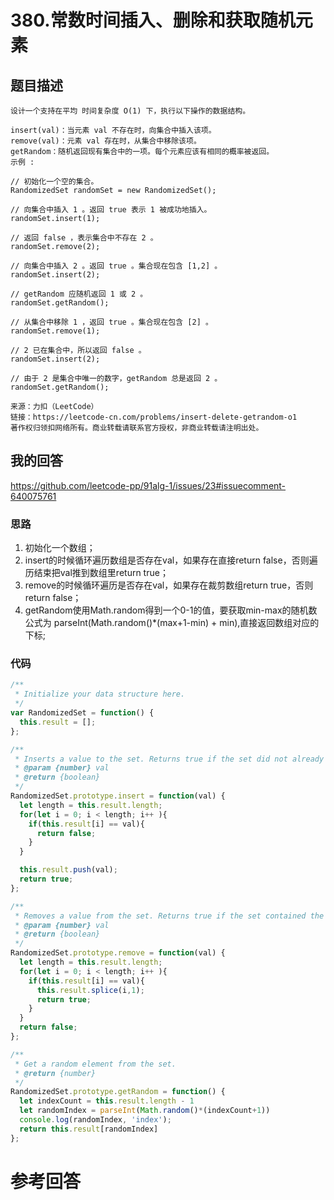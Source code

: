 # 380.常数时间插入、删除和获取随机元素

## 题目描述

```
设计一个支持在平均 时间复杂度 O(1) 下，执行以下操作的数据结构。

insert(val)：当元素 val 不存在时，向集合中插入该项。
remove(val)：元素 val 存在时，从集合中移除该项。
getRandom：随机返回现有集合中的一项。每个元素应该有相同的概率被返回。
示例 :

// 初始化一个空的集合。
RandomizedSet randomSet = new RandomizedSet();

// 向集合中插入 1 。返回 true 表示 1 被成功地插入。
randomSet.insert(1);

// 返回 false ，表示集合中不存在 2 。
randomSet.remove(2);

// 向集合中插入 2 。返回 true 。集合现在包含 [1,2] 。
randomSet.insert(2);

// getRandom 应随机返回 1 或 2 。
randomSet.getRandom();

// 从集合中移除 1 ，返回 true 。集合现在包含 [2] 。
randomSet.remove(1);

// 2 已在集合中，所以返回 false 。
randomSet.insert(2);

// 由于 2 是集合中唯一的数字，getRandom 总是返回 2 。
randomSet.getRandom();

来源：力扣（LeetCode）
链接：https://leetcode-cn.com/problems/insert-delete-getrandom-o1
著作权归领扣网络所有。商业转载请联系官方授权，非商业转载请注明出处。
```

## 我的回答
https://github.com/leetcode-pp/91alg-1/issues/23#issuecomment-640075761


### 思路

1. 初始化一个数组；
2. insert的时候循环遍历数组是否存在val，如果存在直接return false，否则遍历结束把val推到数组里return true；
3. remove的时候循环遍历是否存在val，如果存在裁剪数组return true，否则return false；
4. getRandom使用Math.random得到一个0-1的值，要获取min-max的随机数公式为 parseInt(Math.random()*(max+1-min) + min),直接返回数组对应的下标;


### 代码
```js
/**
 * Initialize your data structure here.
 */
var RandomizedSet = function() {
  this.result = [];
};

/**
 * Inserts a value to the set. Returns true if the set did not already contain the specified element. 
 * @param {number} val
 * @return {boolean}
 */
RandomizedSet.prototype.insert = function(val) {
  let length = this.result.length;
  for(let i = 0; i < length; i++ ){
    if(this.result[i] == val){
      return false;
    }
  }

  this.result.push(val);
  return true;
};

/**
 * Removes a value from the set. Returns true if the set contained the specified element. 
 * @param {number} val
 * @return {boolean}
 */
RandomizedSet.prototype.remove = function(val) {
  let length = this.result.length;
  for(let i = 0; i < length; i++ ){
    if(this.result[i] == val){
      this.result.splice(i,1);
      return true;
    }
  }
  return false;
};

/**
 * Get a random element from the set.
 * @return {number}
 */
RandomizedSet.prototype.getRandom = function() {
  let indexCount = this.result.length - 1
  let randomIndex = parseInt(Math.random()*(indexCount+1))
  console.log(randomIndex, 'index');
  return this.result[randomIndex]
};
```

# 参考回答

